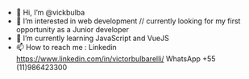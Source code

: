 - 👋 Hi, I’m @vickbulba
- 👀 I’m interested in web development // currently looking for my first opportunity as a Junior developer 
- 🌱 I’m currently learning JavaScript and VueJS 
- 📫 How to reach me : Linkedin https://www.linkedin.com/in/victorbulbarelli/ WhatsApp +55 (11)986423300 

<!---
vickbulba/vickbulba is a ✨ special ✨ repository because its `README.md` (this file) appears on your GitHub profile.
You can click the Preview link to take a look at your changes.
--->

